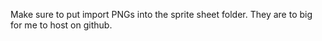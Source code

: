 Make sure to put import PNGs into the sprite sheet folder. They are to big for me to host on github.
